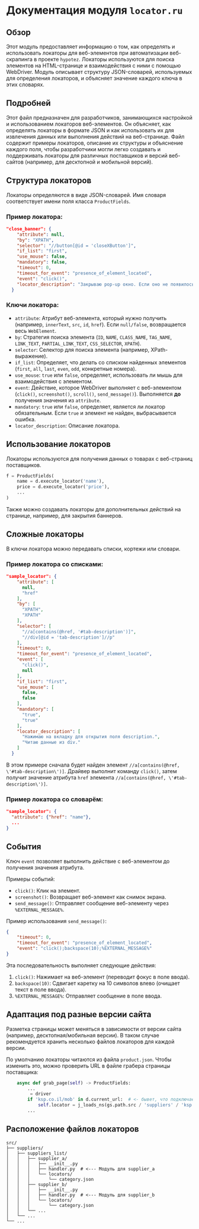 # Документация модуля `locator.ru`

## Обзор

Этот модуль предоставляет информацию о том, как определять и использовать локаторы для веб-элементов при автоматизации веб-скрапинга в проекте `hypotez`. Локаторы используются для поиска элементов на HTML-странице и взаимодействия с ними с помощью WebDriver. Модуль описывает структуру JSON-словарей, используемых для определения локаторов, и объясняет значение каждого ключа в этих словарях.

## Подробней

Этот файл предназначен для разработчиков, занимающихся настройкой и использованием локаторов веб-элементов. Он объясняет, как определять локаторы в формате JSON и как использовать их для извлечения данных или выполнения действий на веб-странице. Файл содержит примеры локаторов, описание их структуры и объяснение каждого поля, чтобы разработчики могли легко создавать и поддерживать локаторы для различных поставщиков и версий веб-сайтов (например, для десктопной и мобильной версий).

## Структура локаторов

Локаторы определяются в виде JSON-словарей. Имя словаря соответствует имени поля класса `ProductFields`.

### Пример локатора:

```json
"close_banner": {
    "attribute": null,
    "by": "XPATH",
    "selector": "//button[@id = 'closeXButton']",
    "if_list": "first",
    "use_mouse": false,
    "mandatory": false,
    "timeout": 0,
    "timeout_for_event": "presence_of_element_located",
    "event": "click()",
    "locator_description": "Закрываю pop-up окно. Если оно не появилось — не страшно (`mandatory`: `false`)."
  }
```

### Ключи локатора:

- `attribute`: Атрибут веб-элемента, который нужно получить (например, `innerText`, `src`, `id`, `href`). Если `null/false`, возвращается весь `WebElement`.
- `by`: Стратегия поиска элемента (`ID`, `NAME`, `CLASS_NAME`, `TAG_NAME`, `LINK_TEXT`, `PARTIAL_LINK_TEXT`, `CSS_SELECTOR`, `XPATH`).
- `selector`: Селектор для поиска элемента (например, XPath-выражение).
- `if_list`: Определяет, что делать со списком найденных элементов (`first`, `all`, `last`, `even`, `odd`, конкретные номера).
- `use_mouse`: `true` или `false`, определяет, использовать ли мышь для взаимодействия с элементом.
- `event`: Действие, которое WebDriver выполняет с веб-элементом (`click()`, `screenshot()`, `scroll()`, `send_message()`). Выполняется **до** получения значения из `attribute`.
- `mandatory`: `true` или `false`, определяет, является ли локатор обязательным. Если `true` и элемент не найден, выбрасывается ошибка.
- `locator_description`: Описание локатора.

## Использование локаторов

Локаторы используются для получения данных о товарах с веб-страниц поставщиков.

```python
f = ProductFields(
    name = d.execute_locator('name'),
    price = d.execute_locator('price'),
    ...
)
```

Также можно создавать локаторы для дополнительных действий на странице, например, для закрытия баннеров.

## Сложные локаторы

В ключи локатора можно передавать списки, кортежи или словари.

### Пример локатора со списками:

```json
"sample_locator": {
    "attribute": [
      null,
      "href"
    ],
    "by": [
      "XPATH",
      "XPATH"
    ],
    "selector": [
      "//a[contains(@href, '#tab-description')]",
      "//div[@id = 'tab-description']//p"
    ],
    "timeout": 0,
    "timeout_for_event": "presence_of_element_located",
    "event": [
      "click()",
      null
    ],
    "if_list": "first",
    "use_mouse": [
      false,
      false
    ],
    "mandatory": [
      "true",
      "true"
    ],
    "locator_description": [
      "Нажимаю на вкладку для открытия поля description.",
      "Читаю данные из div."
    ]
  }
```

В этом примере сначала будет найден элемент `//a[contains(@href, \'#tab-description\')]`.
Драйвер выполнит команду `click()`, затем получит значение атрибута `href` элемента `//a[contains(@href, \'#tab-description\')]`.

### Пример локатора со словарём:

```json
"sample_locator": {
  "attribute": {"href": "name"},
  ...
}
```

## События

Ключ `event` позволяет выполнить действие с веб-элементом до получения значения атрибута.

Примеры событий:

- `click()`: Клик на элемент.
- `screenshot()`: Возвращает веб-элемент как снимок экрана.
- `send_message()`: Отправляет сообщение веб-элементу через `%EXTERNAL_MESSAGE%`.

Пример использования `send_message()`:

```json
{
    "timeout": 0,
    "timeout_for_event": "presence_of_element_located",
    "event": "click();backspace(10);%EXTERNAL_MESSAGE%"
}
```

Эта последовательность выполняет следующие действия:

1. `click()`: Нажимает на веб-элемент (переводит фокус в поле ввода).
2. `backspace(10)`: Сдвигает каретку на 10 символов влево (очищает текст в поле ввода).
3. `%EXTERNAL_MESSAGE%`: Отправляет сообщение в поле ввода.

## Адаптация под разные версии сайта

Разметка страницы может меняться в зависимости от версии сайта (например, десктопная/мобильная версии). В таком случае рекомендуется хранить несколько файлов локаторов для каждой версии.

По умолчанию локаторы читаются из файла `product.json`. Чтобы изменить это, можно проверить URL в файле грабера страницы поставщика:

```python
    async def grab_page(self) -> ProductFields:
        ...
         = driver
        if 'ksp.co.il/mob' in d.current_url:  # <- бывет, что подключается к мобильной версии сайта
            self.locator = j_loads_ns(gs.path.src / 'suppliers' / 'ksp' / 'locators' / 'product_mobile_site.json')
        ...
```

## Расположение файлов локаторов

```text
src/
├── suppliers/
│   ├── suppliers_list/
│   │   ├── supplier_a/
│   │   │   ├── __init__.py
│   │   │   ├── handler.py  # <--- Модуль для supplier_a
│   │   │   └── locators/
│   │   │       └── category.json
│   │   ├── supplier_b/
│   │   │   ├── __init__.py
│   │   │   ├── handler.py  # <--- Модуль для supplier_b
│   │   │   └── locators/
│   │   │       └── category.json
│   │   └── ...
│   └── ...
└── ...